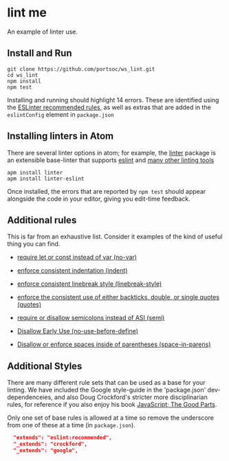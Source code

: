 # lint me

An example of linter use.

## Install and Run

```shell
git clone https://github.com/portsoc/ws_lint.git
cd ws_lint
npm install
npm test
```

Installing and running should highlight 14 errors.  These are identified using the [ESLinter recommended rules](http://eslint.org/docs/rules/), as well as extras that are added in the `eslintConfig` element in `package.json`

## Installing linters in Atom
There are several linter options in atom; for example, the [linter](https://atom.io/packages/linter) package is an extensible base-linter that supports [eslint](https://atom.io/packages/linter-eslint) and [many other linting tools](http://atomlinter.github.io/)

```shell
apm install linter
apm install linter-eslint
```

Once installed, the errors that are reported by `npm test` should appear alongside the code in your editor, giving you edit-time feedback.

## Additional rules

This is far from an exhaustive list.  Consider it examples of the kind of useful thing you can find.

* [require let or const instead of var (no-var)](http://eslint.org/docs/rules/no-var)
* [enforce consistent indentation (indent)](http://eslint.org/docs/rules/indent)
* [enforce consistent linebreak style (linebreak-style)](http://eslint.org/docs/rules/linebreak-style)
* [enforce the consistent use of either backticks, double, or single quotes (quotes)](http://eslint.org/docs/rules/quotes)
* [require or disallow semicolons instead of ASI (semi)](http://eslint.org/docs/rules/semi)
* [Disallow Early Use (no-use-before-define)](http://eslint.org/docs/rules/no-use-before-define)

* [Disallow or enforce spaces inside of parentheses (space-in-parens)](http://eslint.org/docs/rules/space-in-parens)

## Additional Styles

There are many different rule sets that can be used as a base for your linting.  We have included the Google style-guide in the 'package.json' dev-dependenceies, and also Doug Crockford's stricter more disciplinarian rules, for reference if you also enjoy his book [JavaScript; The Good Parts](http://amzn.to/2kJg9cj).

Only one set of base rules is allowed at a time so remove the underscore from one of these at a time (in `package.json`).

```json
  "extends": "eslint:recommended",
  "_extends": "crockford",
  "_extends": "google",
```
